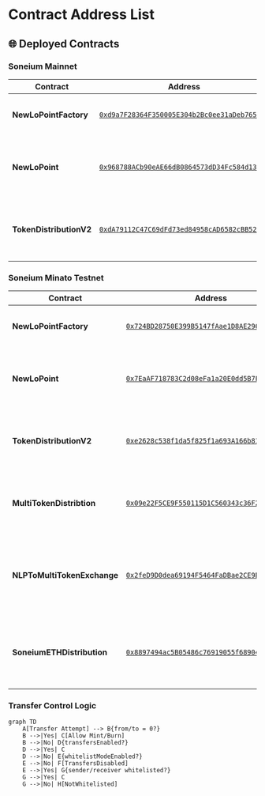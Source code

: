 # Contract Address List

## 🌐 Deployed Contracts

### Soneium Mainnet
| Contract | Address | Description |
|----------|---------|-------------|
| **NewLoPointFactory** | [`0xd9a7F28364F350005E304b2Bc0ee31aDeb765148`](https://soneium.blockscout.com/address/0xd9a7F28364F350005E304b2Bc0ee31aDeb765148) | Factory contract for deterministic deployment |
| **NewLoPoint** | [`0x968788ACb90eAE66dB0864573dD34Fc584d138E6`](https://soneium.blockscout.com/address/0x968788ACb90eAE66dB0864573dD34Fc584d138E6) | Main ERC20 token contract with gradual transfer controls |
| **TokenDistributionV2** | [`0xdA79112C47C69dFd73ed84958cAD6582cBB5203e`](https://soneium.blockscout.com/address/0xdA79112C47C69dFd73ed84958cAD6582cBB5203e) | Ultra-efficient bulk distribution contract (92% gas savings) |

### Soneium Minato Testnet
| Contract | Address | Description |
|----------|---------|-------------|
| **NewLoPointFactory** | [`0x724BD28750E399B5147fAae1D8AE2966564A158E`](https://soneium-minato.blockscout.com/address/0x724BD28750E399B5147fAae1D8AE2966564A158E) | Factory contract for deterministic deployment |
| **NewLoPoint** | [`0x7EaAF718783C2d08eFa1a20E0dd5B7Fb632fE9eF`](https://soneium-minato.blockscout.com/address/0x7EaAF718783C2d08eFa1a20E0dd5B7Fb632fE9eF) | Main ERC20 token contract with gradual transfer controls |
| **TokenDistributionV2** | [`0xe2628c538f1da5f825f1a693A166b818f3881266`](https://soneium-minato.blockscout.com/address/0xe2628c538f1da5f825f1a693A166b818f3881266) | Ultra-efficient bulk distribution contract (92% gas savings) |
| **MultiTokenDistribtion** | [`0x09e22F5CE9F550115D1C560343c36F2C0d1C7BeC`](https://soneium-minato.blockscout.com/address/0x09e22F5CE9F550115D1C560343c36F2C0d1C7BeC) | Multiple token distribution contract for NewLo ecosystem |
| **NLPToMultiTokenExchange** | [`0x2feD9D0dea69194F5464FaDBae2CE9B23a815efA`](https://soneium-minato.blockscout.com/address/0x2feD9D0dea69194F5464FaDBae2CE9B23a815efA) | Exchange contract from NewLo Point (NLP) to multiple tokens (ETH, USDC, USDT) |
| **SoneiumETHDistribution** | [`0x8897494ac5B05486c76919055f68904344d78f5e`](https://soneium-minato.blockscout.com/address/0x8897494ac5B05486c76919055f68904344d78f5e) | Ultra-efficient bulk ETH distribution contract for Soneium network |

### Transfer Control Logic

```mermaid
graph TD
    A[Transfer Attempt] --> B{from/to = 0?}
    B -->|Yes| C[Allow Mint/Burn]
    B -->|No| D{transfersEnabled?}
    D -->|Yes| C
    D -->|No| E{whitelistModeEnabled?}
    E -->|No| F[TransfersDisabled]
    E -->|Yes| G{sender/receiver whitelisted?}
    G -->|Yes| C
    G -->|No| H[NotWhitelisted]
```